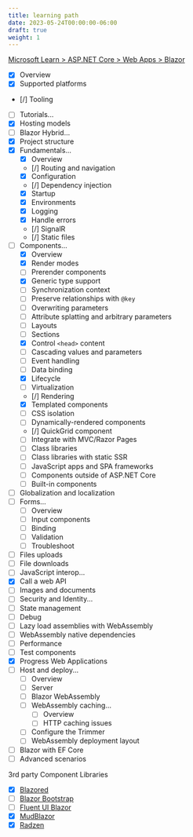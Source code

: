 ```yaml
---
title: learning path
date: 2023-05-24T00:00:00-06:00
draft: true
weight: 1
---
```


[Microsoft Learn > ASP.NET Core > Web Apps > Blazor](https://learn.microsoft.com/en-us/aspnet/core/blazor/?view=aspnetcore-9.0)
- [x] Overview
- [x] Supported platforms
- [/] Tooling
- [ ] Tutorials...
- [x] Hosting models
- [ ] Blazor Hybrid...
- [x] Project structure
- [x] Fundamentals...
  - [x] Overview
  - [/] Routing and navigation
  - [x] Configuration
  - [/] Dependency injection
  - [x] Startup
  - [x] Environments
  - [x] Logging
  - [x] Handle errors
  - [/] SignalR
  - [/] Static files
- [ ] Components...
  - [x] Overview
  - [x] Render modes
  - [ ] Prerender components
  - [x] Generic type support
  - [ ] Synchronization context
  - [ ] Preserve relationships with `@key`
  - [ ] Overwriting parameters
  - [ ] Attribute splatting and arbitrary parameters
  - [ ] Layouts
  - [ ] Sections
  - [x] Control `<head>` content
  - [ ] Cascading values and parameters
  - [ ] Event handling
  - [ ] Data binding
  - [x] Lifecycle
  - [ ] Virtualization
  - [/] Rendering
  - [x] Templated components
  - [ ] CSS isolation
  - [ ] Dynamically-rendered components
  - [/] QuickGrid component
  - [ ] Integrate with MVC/Razor Pages
  - [ ] Class libraries
  - [ ] Class libraries with static SSR
  - [ ] JavaScript apps and SPA frameworks
  - [ ] Components outside of ASP.NET Core
  - [ ] Built-in components
- [ ] Globalization and localization
- [ ] Forms...
  - [ ] Overview
  - [ ] Input components
  - [ ] Binding
  - [ ] Validation
  - [ ] Troubleshoot
- [ ] Files uploads
- [ ] File downloads
- [ ] JavaScript interop...
- [X] Call a web API
- [ ] Images and documents
- [ ] Security and Identity...
- [ ] State management
- [ ] Debug
- [ ] Lazy load assemblies with WebAssembly
- [ ] WebAssembly native dependencies
- [ ] Performance
- [ ] Test components
- [x] Progress Web Applications
- [ ] Host and deploy...
  - [ ] Overview
  - [ ] Server
  - [ ] Blazor WebAssembly
  - [ ] WebAssembly caching...
    - [ ] Overview
    - [ ] HTTP caching issues
  - [ ] Configure the Trimmer
  - [ ] WebAssembly deployment layout
- [ ] Blazor with EF Core
- [ ] Advanced scenarios

3rd party Component Libraries
- [x] [Blazored](https://blazored.github.io/)
- [ ] [Blazor Bootstrap](https://getblazorbootstrap.com/)
- [ ] [Fluent UI Blazor](https://github.com/microsoft/fluentui-blazor)
- [x] [MudBlazor](https://www.mudblazor.com)
- [x] [Radzen](https://www.radzen.com/blazor-components/)
